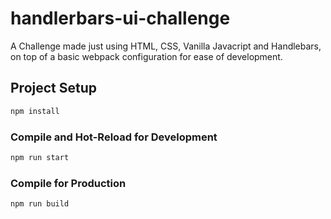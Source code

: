 # handlerbars-ui-challenge

A Challenge made just using HTML, CSS, Vanilla Javacript and Handlebars, on top of a basic webpack configuration for ease of development.

## Project Setup

```sh
npm install
```

### Compile and Hot-Reload for Development

```sh
npm run start
```

### Compile for Production

```sh
npm run build
```
